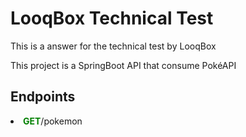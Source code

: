 <h1>LooqBox Technical Test</h1>
<p>This is a answer for the technical test by LooqBox </p>
<p>This project is a SpringBoot API that consume PokéAPI</p>
<h2>Endpoints</h2>
<li><b style="color: green;s">GET</b>/pokemon</li>